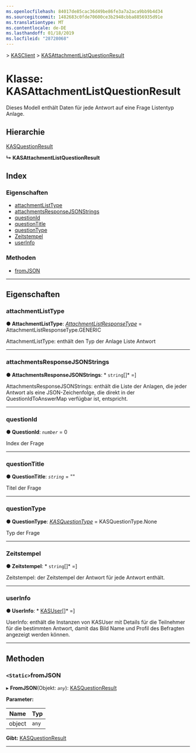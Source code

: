 ```yaml
---
ms.openlocfilehash: 84017de85cac36d49be86fe3a7a2aca9bb9b4d34
ms.sourcegitcommit: 1482683c0fde70600ce3b2948cbba8856935d91e
ms.translationtype: MT
ms.contentlocale: de-DE
ms.lasthandoff: 01/18/2019
ms.locfileid: "28728068"
---
```

[](../README.md) > [KASClient](../modules/kasclient.md) > [KASAttachmentListQuestionResult](../classes/kasclient.kasattachmentlistquestionresult.md)

# <a name="class-kasattachmentlistquestionresult"></a>Klasse: KASAttachmentListQuestionResult

Dieses Modell enthält Daten für jede Antwort auf eine Frage Listentyp Anlage.
## <a name="hierarchy"></a>Hierarchie

 [KASQuestionResult](kasclient.kasquestionresult.md)

**↳ KASAttachmentListQuestionResult**

## <a name="index"></a>Index 

### <a name="properties"></a>Eigenschaften

* [attachmentListType](kasclient.kasattachmentlistquestionresult.md#attachmentlisttype)
* [attachmentsResponseJSONStrings](kasclient.kasattachmentlistquestionresult.md#attachmentsresponsejsonstrings)
* [questionId](kasclient.kasattachmentlistquestionresult.md#questionid)
* [questionTitle](kasclient.kasattachmentlistquestionresult.md#questiontitle)
* [questionType](kasclient.kasattachmentlistquestionresult.md#questiontype)
* [Zeitstempel](kasclient.kasattachmentlistquestionresult.md#timestamps)
* [userInfo](kasclient.kasattachmentlistquestionresult.md#userinfo)
### <a name="methods"></a>Methoden

* [fromJSON](kasclient.kasattachmentlistquestionresult.md#fromjson)

---

## <a name="properties"></a>Eigenschaften

<a id="attachmentlisttype"></a>

###  <a name="attachmentlisttype"></a>attachmentListType

**● AttachmentListType**: *[AttachmentListResponseType](../enums/kasclient.attachmentlistresponsetype.md)* = AttachmentListResponseType.GENERIC

AttachmentListType: enthält den Typ der Anlage Liste Antwort

___

<a id="attachmentsresponsejsonstrings"></a>

###  <a name="attachmentsresponsejsonstrings"></a>attachmentsResponseJSONStrings

**● AttachmentsResponseJSONStrings**: * `string`[]* =]

AttachmentsResponseJSONStrings: enthält die Liste der Anlagen, die jeder Antwort als eine JSON-Zeichenfolge, die direkt in der QuestionIdToAnswerMap verfügbar ist, entspricht.

___

<a id="questionid"></a>

###  <a name="questionid"></a>questionId

**● QuestionId**: *`number`* = 0

Index der Frage

___

<a id="questiontitle"></a>

###  <a name="questiontitle"></a>questionTitle

**● QuestionTitle**: *`string`* = ""

Titel der Frage

___

<a id="questiontype"></a>

###  <a name="questiontype"></a>questionType

**● QuestionType**: *[KASQuestionType](../enums/kasclient.kasquestiontype.md)* = KASQuestionType.None

Typ der Frage

___

<a id="timestamps"></a>

###  <a name="timestamps"></a>Zeitstempel

**● Zeitstempel**: * `string`[]* =]

Zeitstempel: der Zeitstempel der Antwort für jede Antwort enthält.

___

<a id="userinfo"></a>

###  <a name="userinfo"></a>userInfo

**● UserInfo**: * [KASUser](kasclient.kasuser.md)[]* =]

UserInfo: enthält die Instanzen von KASUser mit Details für die Teilnehmer für die bestimmten Antwort, damit das Bild Name und Profil des Befragten angezeigt werden können.

___

## <a name="methods"></a>Methoden

<a id="fromjson"></a>

### <a name="static-fromjson"></a>`<Static>`fromJSON

▸ **FromJSON**(Objekt: *`any`*): [KASQuestionResult](kasclient.kasquestionresult.md)

**Parameter:**

| Name | Typ |
| ------ | ------ |
| object | `any` |

**Gibt:** [KASQuestionResult](kasclient.kasquestionresult.md)

___

